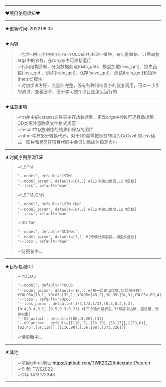 ***
&#10084;项目使用须知&#10084;
***
&#9733;更新时间: 2022.08.05
***
&#9733;内容
>&#10003;包含<时间序列预测>和<YOLO5目标检测>模块，有少量数据，只需调整args中的参数，在run.py中可直接运行  
>&#10003;代码结构清晰，分为数据处理(data_get)、模型加载(loss_get)、损失函数(loss_get)、训练(train_get)、保存(save_get)、测试(train_get)和指标(metric)模块  
>&#10003;对初学者友好，变量名完整，没有各种错综复杂的嵌套调用，可以一步步的调试、查看细节，便于学习整个项目是怎么运行的  
***
&#9733;注意事项
>&#10003;train中的dataset文件夹中存放数据集，更改args中参数可选择数据集，OD类需注意数据文件格式规范  
>&#10003;result中存放训练的结果和保存的图片  
>&#10003;other中有部分转换代码，对于OD类需把标签转换为CxCywh的.csv格式，图片和标签在项目代码中会自动缩放为指定大小  
***
&#9733;时间序列预测TSF
>&#10003;LSTM  
>```
>'--model', default='LSTM'
>'--model_param', default=[64,2] #[LSTM输出维度,LSTM层数]
>'--loss', default='mae'
>```
>&#10003;LSTM_CNN  
>```
>'--model', default='LSTM_CNN'
>'--model_param', default=[64,2] #[LSTM输出维度,LSTM层数]
>'--loss', default='mae'
>```
>&#10003;SCINet  
>```
>'--model', default='SCINet'
>'--model_param', default=[3,1] #[奇偶分解层数，模型堆叠数]
>'--loss', default='mae'
>```
>&#10003;待更新中...
***
&#9733;目标检测OD
>&#10003;YOLO5  
>```
>'--model', default='YOLO5'
>'--model_param', default=[16,1] #[第一层输出维度,C3层残差数] #YOLO5n[16,1],YOLO5s[32,1],YOLO5m[48,2],YOLO5l[64,3],YOLO5x[80,4]
>'--loss', default='YOLO5'
>'--loss_param', default=[[1/3,1/3,1/3],[0.3,0.4,0.3],[0.4,0.4,0.2],[0.5,0.3,0.2]] #[三个输出层权重,3*每层中边框、置信度、分类权重]
>'--OD_output', default=[[80,40,20],[3]]
>'--OD_anchor', default=[[[10,13],[16,30],[33,23]],[[30,61],[62,45],[59,119]],[[116,90],[156,198],[373,326]]]
>```
>&#10003;待更新中...
***
&#9733;其他
>&#10003;项目github地址:https://github.com/TWK2022/Integrate-Pytorch  
>&#10003;作者: TWK2022  
>&#10003;QQ: 1413973348  
***
